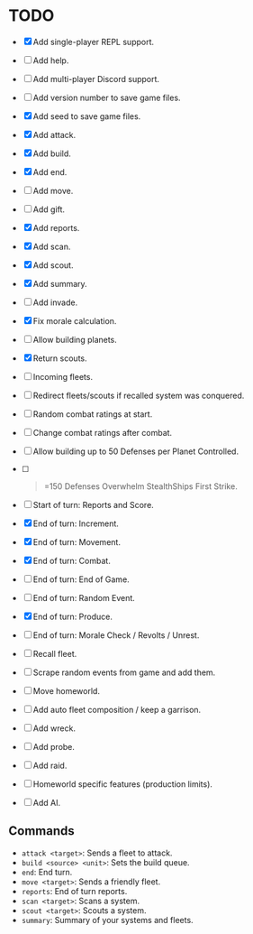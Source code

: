 # TODO

- [x] Add single-player REPL support.
- [ ] Add help.
- [ ] Add multi-player Discord support.
- [ ] Add version number to save game files.
- [x] Add seed to save game files.

- [x] Add attack.
- [x] Add build.
- [x] Add end.
- [ ] Add move.
- [ ] Add gift.
- [x] Add reports.
- [x] Add scan.
- [x] Add scout.
- [x] Add summary.
- [ ] Add invade.

- [x] Fix morale calculation.
- [ ] Allow building planets.
- [x] Return scouts.

- [ ] Incoming fleets.
- [ ] Redirect fleets/scouts if recalled system was conquered.

- [ ] Random combat ratings at start.
- [ ] Change combat ratings after combat.
- [ ] Allow building up to 50 Defenses per Planet Controlled.
- [ ] > =150 Defenses Overwhelm StealthShips First Strike.

- [ ] Start of turn: Reports and Score.

- [x] End of turn: Increment.
- [x] End of turn: Movement.
- [x] End of turn: Combat.
- [ ] End of turn: End of Game.
- [ ] End of turn: Random Event.
- [x] End of turn: Produce.
- [ ] End of turn: Morale Check / Revolts / Unrest.

- [ ] Recall fleet.
- [ ] Scrape random events from game and add them.
- [ ] Move homeworld.

- [ ] Add auto fleet composition / keep a garrison.

- [ ] Add wreck.
- [ ] Add probe.
- [ ] Add raid.
- [ ] Homeworld specific features (production limits).

- [ ] Add AI.

## Commands

- `attack <target>`: Sends a fleet to attack.
- `build <source> <unit>`: Sets the build queue.
- `end`: End turn.
- `move <target>`: Sends a friendly fleet.
- `reports`: End of turn reports.
- `scan <target>`: Scans a system.
- `scout <target>`: Scouts a system.
- `summary`: Summary of your systems and fleets.
